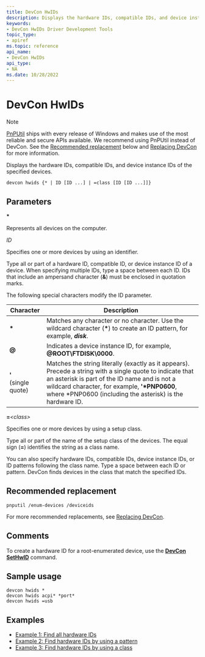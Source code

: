 ```yaml
---
title: DevCon HwIDs
description: Displays the hardware IDs, compatible IDs, and device instance IDs of the specified devices.
keywords:
- DevCon HwIDs Driver Development Tools
topic_type:
- apiref
ms.topic: reference
api_name:
- DevCon HwIDs
api_type:
- NA
ms.date: 10/28/2022
---
```


# DevCon HwIDs

> [!NOTE]
> [PnPUtil](pnputil.md) ships with every release of Windows and makes use of the most reliable and secure APIs available. We recommend using PnPUtil instead of DevCon. See the [Recommended replacement](#recommended-replacement) below and [Replacing DevCon](devcon-migration.md) for more information.

Displays the hardware IDs, compatible IDs, and device instance IDs of the specified devices.

``` console
devcon hwids {* | ID [ID ...] | =class [ID [ID ...]]}
```

## Parameters

**\***

Represents all devices on the computer.

*ID*

Specifies one or more devices by using an identifier.

Type all or part of a hardware ID, compatible ID, or device instance ID of a device. When specifying multiple IDs, type a space between each ID. IDs that include an ampersand character (**&**) must be enclosed in quotation marks.

The following special characters modify the ID parameter.

| Character | Description |
|---|---|
| **\*** | Matches any character or no character. Use the wildcard character (**\***) to create an ID pattern, for example, ***disk***. |
| **@** | Indicates a device instance ID, for example, **@ROOT\FTDISK\0000**. |
| **'**</br>(single quote) | Matches the string literally (exactly as it appears). Precede a string with a single quote to indicate that an asterisk is part of the ID name and is not a wildcard character, for example, **'\*PNP0600**, where *PNP0600 (including the asterisk) is the hardware ID. |

**=***\<class\>*

Specifies one or more devices by using a setup class.

Type all or part of the name of the setup class of the devices. The equal sign (**=**) identifies the string as a class name.

You can also specify hardware IDs, compatible IDs, device instance IDs, or ID patterns following the class name. Type a space between each ID or pattern. DevCon finds devices in the class that match the specified IDs.

## Recommended replacement

``` console
pnputil /enum-devices /deviceids
```

For more recommended replacements, see [Replacing DevCon](devcon-migration.md).

## Comments

To create a hardware ID for a root-enumerated device, use the **[DevCon SetHwID](devcon-sethwid.md)** command.

## Sample usage

``` console
devcon hwids *
devcon hwids acpi* *port*
devcon hwids =usb
```

## Examples

- [Example 1: Find all hardware IDs](devcon-examples.md#example-1-find-all-hardware-ids)
- [Example 2: Find hardware IDs by using a pattern](devcon-examples.md#example-2-find-hardware-ids-by-using-a-pattern)
- [Example 3: Find hardware IDs by using a class](devcon-examples.md#example-3-find-hardware-ids-by-using-a-class)
